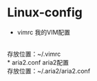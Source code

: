 # Linux-config
* vimrc          我的VIM配置
<br>
存放位置：~/.vimrc
<br>
* aria2.conf     aria2配置
<br>
存放位置：~/.aria2/aria2.conf
